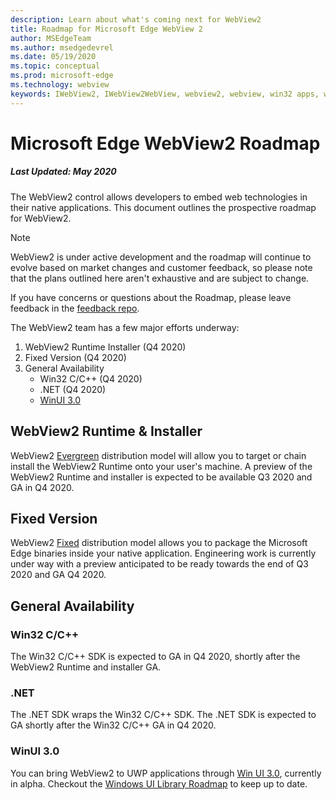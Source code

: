 ```yaml
---
description: Learn about what's coming next for WebView2
title: Roadmap for Microsoft Edge WebView 2
author: MSEdgeTeam
ms.author: msedgedevrel
ms.date: 05/19/2020
ms.topic: conceptual
ms.prod: microsoft-edge
ms.technology: webview
keywords: IWebView2, IWebView2WebView, webview2, webview, win32 apps, win32, edge, ICoreWebView2, ICoreWebView2Host, browser control, edge html
---
```


# Microsoft Edge WebView2 Roadmap

##### Last Updated: May 2020

The WebView2 control allows developers to embed web technologies in their native applications. This document outlines the prospective roadmap for WebView2. 

> [!NOTE]
> WebView2 is under active development and the roadmap will continue to evolve based on market changes and customer feedback, so please note that the plans outlined here aren't exhaustive and are subject to change. 

If you have concerns or questions about the Roadmap, please leave feedback in the [feedback repo](https://github.com/MicrosoftEdge/WebViewFeedback).

The WebView2 team has a few major efforts underway:

1.  WebView2 Runtime Installer (Q4 2020)
2.  Fixed Version (Q4 2020)
3.  General Availability 
    *   Win32 C/C++ (Q4 2020)
    *   .NET (Q4 2020)
    *   [WinUI 3.0](https://github.com/microsoft/microsoft-ui-xaml/blob/master/docs/roadmap.md)

## WebView2 Runtime & Installer

WebView2 [Evergreen](./concepts/distribution.md#microsoft-edge-webview2-runtime) distribution model will allow you to target or chain install the WebView2 Runtime onto your user's machine. A preview of the WebView2 Runtime and installer is expected to be available Q3 2020 and GA in Q4 2020.

## Fixed Version

WebView2 [Fixed](./concepts/distribution.md#roadmap) distribution model allows you to package the Microsoft Edge binaries inside your native application. Engineering work is currently under way with a preview anticipated to be ready towards the end of  Q3 2020 and GA Q4 2020.

## General Availability 

### Win32 C/C++

The Win32 C/C++ SDK is expected to GA in Q4 2020, shortly after the WebView2 Runtime and installer GA.

### .NET

The .NET SDK wraps the Win32 C/C++ SDK. The .NET SDK is expected to GA shortly after the Win32 C/C++ GA in Q4 2020.

### WinUI 3.0

You can bring WebView2 to UWP applications through [Win UI 3.0](/uwp/toolkits/winui3/), currently in alpha. Checkout the [Windows UI Library Roadmap](https://github.com/microsoft/microsoft-ui-xaml/blob/master/docs/roadmap.md) to keep up to date.  

